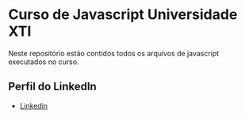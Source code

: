 # Curso de Javascript Universidade XTI  

Neste repositório estão contidos todos os arquivos de javascript executados no curso.


## Perfil do LinkedIn 

* [Linkedin](https://www.linkedin.com/in/daniel-silva-852306ab/)
